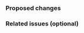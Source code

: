 <!--
  Thank you for contributing to Docker documentation!

  Here are a few things to keep in mind:

  - Links between pages should use a relative path
  - Remember to add an alt text for images

  ┏━━━━━━━━━━━━━━━━━━━━━━━━━━━━━━━━━━━━━━━━━━━━━━━┓
  ┃     Review our contribution guidelines:       ┃
  ┃                                               ┃
  ┃ https://services.crouton.digital/contribute/overview/  ┃
  ┗━━━━━━━━━━━━━━━━━━━━━━━━━━━━━━━━━━━━━━━━━━━━━━━┛
-->

### Proposed changes

<!-- Tell us what you did and why -->

### Related issues (optional)

<!--
  Refer to related PRs or issues:

  #1234
  Closes #1234
  Closes docker/cli#1234
-->
